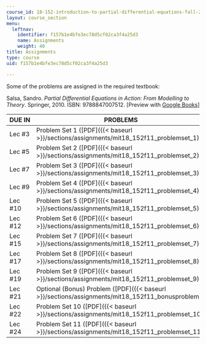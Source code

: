 ```yaml
---
course_id: 18-152-introduction-to-partial-differential-equations-fall-2011
layout: course_section
menu:
  leftnav:
    identifier: f157b1e4bfe3ec78d5cf02ca3f4a25d3
    name: Assignments
    weight: 40
title: Assignments
type: course
uid: f157b1e4bfe3ec78d5cf02ca3f4a25d3

---
```


Some of the problems are assigned in the required textbook:

Salsa, Sandro. _Partial Differential Equations in Action: From Modelling to Theory_. Springer, 2010. ISBN: 9788847007512. \[Preview with [Google Books](http://books.google.com/books?id=ZO4y7wl4pngC&pg=PAfrontcover#v=onepage)\]

| DUE IN | PROBLEMS |
| --- | --- |
| Lec #3 | Problem Set 1 ([PDF]({{< baseurl >}}/sections/assignments/mit18_152f11_problemset_1)) |
| Lec #5 | Problem Set 2 ([PDF]({{< baseurl >}}/sections/assignments/mit18_152f11_problemset_2)) |
| Lec #7 | Problem Set 3 ([PDF]({{< baseurl >}}/sections/assignments/mit18_152f11_problemset_3)) |
| Lec #9 | Problem Set 4 ([PDF]({{< baseurl >}}/sections/assignments/mit18_152f11_problemset_4)) |
| Lec #10 | Problem Set 5 ([PDF]({{< baseurl >}}/sections/assignments/mit18_152f11_problemset_5)) |
| Lec #12 | Problem Set 6 ([PDF]({{< baseurl >}}/sections/assignments/mit18_152f11_problemset_6)) |
| Lec #15 | Problem Set 7 ([PDF]({{< baseurl >}}/sections/assignments/mit18_152f11_problemset_7)) |
| Lec #17 | Problem Set 8 ([PDF]({{< baseurl >}}/sections/assignments/mit18_152f11_problemset_8)) |
| Lec #19 | Problem Set 9 ([PDF]({{< baseurl >}}/sections/assignments/mit18_152f11_problemset_9)) |
| Lec #21 | Optional (Bonus) Problem ([PDF]({{< baseurl >}}/sections/assignments/mit18_152f11_bonusproblem)) |
| Lec #22 | Problem Set 10 ([PDF]({{< baseurl >}}/sections/assignments/mit18_152f11_problemset_10)) |
| Lec #24 | Problem Set 11 ([PDF]({{< baseurl >}}/sections/assignments/mit18_152f11_problemset_11))